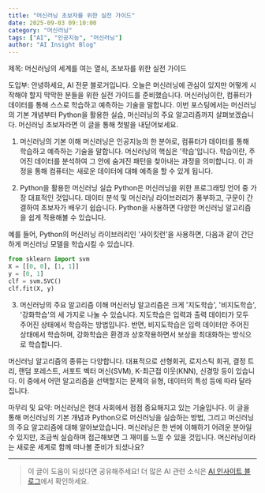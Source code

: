 ```yaml
---
title: "머신러닝 초보자를 위한 실전 가이드"
date: 2025-09-03 09:10:00
category: "머신러닝"
tags: ["AI", "인공지능", "머신러닝"]
author: "AI Insight Blog"
---
```


제목: 머신러닝의 세계를 여는 열쇠, 초보자를 위한 실전 가이드

도입부:
안녕하세요, AI 전문 블로거입니다. 오늘은 머신러닝에 관심이 있지만 어떻게 시작해야 할지 막막한 분들을 위한 실전 가이드를 준비했습니다. 머신러닝이란, 컴퓨터가 데이터를 통해 스스로 학습하고 예측하는 기술을 말합니다. 이번 포스팅에서는 머신러닝의 기본 개념부터 Python을 활용한 실습, 머신러닝의 주요 알고리즘까지 살펴보겠습니다. 머신러닝 초보자라면 이 글을 통해 첫발을 내딛어보세요. 

1. 머신러닝의 기본 이해
머신러닝은 인공지능의 한 분야로, 컴퓨터가 데이터를 통해 학습하고 예측하는 기술을 말합니다. 머신러닝의 핵심은 '학습'입니다. 학습이란, 주어진 데이터를 분석하여 그 안에 숨겨진 패턴을 찾아내는 과정을 의미합니다. 이 과정을 통해 컴퓨터는 새로운 데이터에 대해 예측을 할 수 있게 됩니다. 

2. Python을 활용한 머신러닝 실습
Python은 머신러닝을 위한 프로그래밍 언어 중 가장 대표적인 것입니다. 데이터 분석 및 머신러닝 라이브러리가 풍부하고, 구문이 간결하여 초보자가 배우기 쉽습니다. Python을 사용하면 다양한 머신러닝 알고리즘을 쉽게 적용해볼 수 있습니다. 

예를 들어, Python의 머신러닝 라이브러리인 '사이킷런'을 사용하면, 다음과 같이 간단하게 머신러닝 모델을 학습시킬 수 있습니다.
```python
from sklearn import svm
X = [[0, 0], [1, 1]]
y = [0, 1]
clf = svm.SVC()
clf.fit(X, y)
```

3. 머신러닝의 주요 알고리즘 이해
머신러닝 알고리즘은 크게 '지도학습', '비지도학습', '강화학습'의 세 가지로 나눌 수 있습니다. 지도학습은 입력과 출력 데이터가 모두 주어진 상태에서 학습하는 방법입니다. 반면, 비지도학습은 입력 데이터만 주어진 상태에서 학습하며, 강화학습은 환경과 상호작용하면서 보상을 최대화하는 방식으로 학습합니다. 

머신러닝 알고리즘의 종류는 다양합니다. 대표적으로 선형회귀, 로지스틱 회귀, 결정 트리, 랜덤 포레스트, 서포트 벡터 머신(SVM), K-최근접 이웃(KNN), 신경망 등이 있습니다. 이 중에서 어떤 알고리즘을 선택할지는 문제의 유형, 데이터의 특성 등에 따라 달라집니다.

마무리 및 요약:
머신러닝은 현대 사회에서 점점 중요해지고 있는 기술입니다. 이 글을 통해 머신러닝의 기본 개념과 Python으로 머신러닝을 실습하는 방법, 그리고 머신러닝의 주요 알고리즘에 대해 알아보았습니다. 머신러닝은 한 번에 이해하기 어려운 분야일 수 있지만, 조금씩 실습하며 접근해보면 그 재미를 느낄 수 있을 것입니다. 머신러닝이라는 새로운 세계로 함께 떠나볼 준비가 되셨나요?

---

> 이 글이 도움이 되셨다면 공유해주세요! 
> 더 많은 AI 관련 소식은 [AI 인사이트 블로그](https://tonyhwang1004.github.io/ai-insight-blog)에서 확인하세요.
